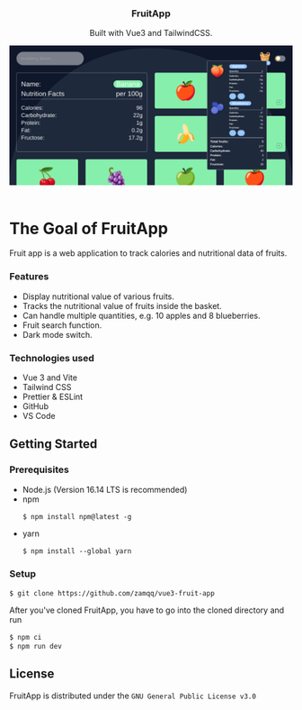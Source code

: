 
<div align="center">
    <h3>FruitApp</h3>
    <p>Built with Vue3 and TailwindCSS.</p>
    <img src="./README/fruitapp_screenshot.png" width="1280">
</div>

<br>

# The Goal of FruitApp

Fruit app is a web application to track calories and nutritional data of fruits.

### Features

- Display nutritional value of various fruits.
- Tracks the nutritional value of fruits inside the basket.
- Can handle multiple quantities, e.g. 10 apples and 8 blueberries.
- Fruit search function.
- Dark mode switch.

### Technologies used

- Vue 3 and Vite
- Tailwind CSS
- Prettier & ESLint
- GitHub
- VS Code

## Getting Started

### Prerequisites

- Node.js (Version 16.14 LTS is recommended)
- npm
    ```console
    $ npm install npm@latest -g
    ```
- yarn
    ```console
    $ npm install --global yarn
    ```

### Setup

```console
$ git clone https://github.com/zamqq/vue3-fruit-app
```
After you've cloned FruitApp, you have to go into the cloned directory and run
```console
$ npm ci
$ npm run dev
```

## License

FruitApp is distributed under the `GNU General Public License v3.0`
